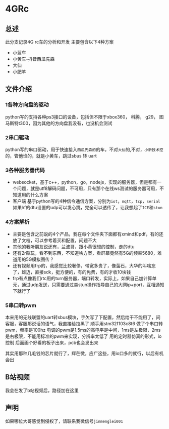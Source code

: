 # 4GRc
## 总述
此分支记录4G rc车的分析和开发
主要包含以下4种方案
- 小蓝车
- 小黄车-抖音西瓜先森
- 大仙
- 小肥羊

## 文件介绍
### 1各种方向盘的驱动
python写的支持各种ps3接口的设备，包括但不限于xbox360， 科腾， g29， 图马斯特t300，因为其他的方向盘我没有，也没机会测试

### 2串口驱动
python写的串口驱动，用于快速接入`西瓜先森的`的车，不对`大仙`的,不对，`小新技术控`的，管他谁的，就是小黄车，跳过sbus 转 uart

### 3各种服务器代码
- websocket，基于c++，python，go，nodejs，实现的服务器，但是都有一个问题，就是utf8解码问题，不可用，只有那个在线ws测试的服务器可用，不知道用的什么方案
- 客户端 基于python写的4种信令通信方案，分别为`iot`，`mqtt`，`tcp`，`serial`
如果hf的dtu设置的udp可以发心跳，完全可以透传了，让我想起了`ICE`和`stun`

### 4方案解析
- 主要是包含之前说的4个产品，我在每个文件夹下面都有xmind和pdf，有的还放了文档，可以参考着买和配置，问题不大
- 其他的我听朋友说还有，兰波哥，跟小黄很想的控制，走的dtu
- 还有2r酷玩，看不到东西，不知道啥方案，看屏幕竟然有5G的频率5680，难道用的5G模拟图传？
- 还有视频用frp的，我感觉比较奢侈，带宽多贵了，像萤石，大华的叫啥忘了，雄迈，直接sdk，挺方便的，有的免费，有的才收10块钱
- frp有点像我们rtc用的turn服务器，端口转发，实际上，如果自己加计算单元，通过udp发送，只需要通过类stun操作指导自己的大网ip+port，互相通知下就行了

### 5串口转pwm
本来用的无线联盟的uart转sbus模块，手欠写了下配置，然后给干不能用了，问客服，客服那说话的语气，我直接给拉黑了
顺手用stm32f103c8t6 做了个串口转pwm，频率是100hz
电调的pwm是1.5ms的高电平是中间，1ms是左极限，2ms是右极限，不能用标准的pwm来实现，分辨率太低了
用的定时器仿真的形式，io控制
后面画个好看的板子出来，pcb也会发出来

其实用那种几毛钱的芯片就行了，辉芒微，应广这些，用io口多的就行，以后有机会出

## B站视频
我会在发了b站视频后，路径加在这里

## 声明
如果哪位大哥感觉到侵权了，请联系我微信号`jinmenglei001`


